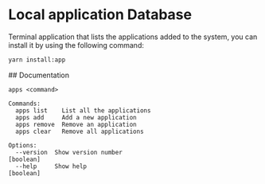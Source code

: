 # Local application Database

Terminal application that lists the applications added to the system, you can install it by using the following command:

```bash
yarn install:app
```

## Documentation

```text
apps <command>

Commands:
  apps list    List all the applications
  apps add     Add a new application
  apps remove  Remove an application
  apps clear   Remove all applications

Options:
  --version  Show version number                                       [boolean]
  --help     Show help                                                 [boolean]
```